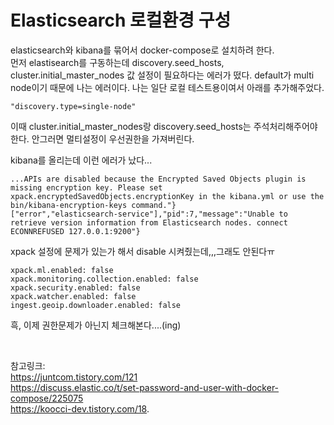 # Elasticsearch 로컬환경 구성

elasticsearch와 kibana를 묶어서 docker-compose로 설치하려 한다.    
먼저 elastisearch를 구동하는데 discovery.seed_hosts, cluster.initial_master_nodes 값 설정이 필요하다는 에러가 떴다. 
default가 multi node이기 때문에 나는 에러이다. 나는 일단 로컬 테스트용이여서 아래를 추가해주었다.    

```
"discovery.type=single-node"
```

이때  cluster.initial_master_nodes랑 discovery.seed_hosts는 주석처리해주어야 한다. 안그러면 멀티설정이 우선권한을 가져버린다. 


kibana를 올리는데 이런 에러가 났다...
```
...APIs are disabled because the Encrypted Saved Objects plugin is missing encryption key. Please set xpack.encryptedSavedObjects.encryptionKey in the kibana.yml or use the bin/kibana-encryption-keys command."}
["error","elasticsearch-service"],"pid":7,"message":"Unable to retrieve version information from Elasticsearch nodes. connect ECONNREFUSED 127.0.0.1:9200"}
```

xpack 설정에 문제가 있는가 해서 disable 시켜줬는데,,,그래도 안된다ㅠ

```
xpack.ml.enabled: false
xpack.monitoring.collection.enabled: false
xpack.security.enabled: false
xpack.watcher.enabled: false
ingest.geoip.downloader.enabled: false
```

   
흑, 이제 권한문제가 아닌지 체크해본다....(ing)



</br>
   
참고링크:   
https://juntcom.tistory.com/121   
https://discuss.elastic.co/t/set-password-and-user-with-docker-compose/225075      
https://koocci-dev.tistory.com/18.  

 
